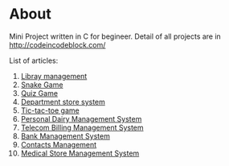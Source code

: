 # About

Mini Project written in C for begineer. Detail of all projects are in http://codeincodeblock.com/

List of articles:

 1. [Libray management](http://www.codeincodeblock.com/2011/03/mini-project-library-management-in-c.html)
 2. [Snake Game](http://www.codeincodeblock.com/2011/06/mini-projet-snake-game-in-c.html)
 3. [Quiz Game](http://www.codeincodeblock.com/2011/06/mini-project-quiz-in-c.html)
 4. [Department store system](http://www.codeincodeblock.com/2011/06/mini-project-department-store-source.html)
 5. [Tic-tac-toe game](http://www.codeincodeblock.com/2011/06/mini-project-tic-tac-game-source-code.html)
 6. [Personal Dairy Management System](http://www.codeincodeblock.com/2012/06/school-project-personal-dairy.html)
 7. [Telecom Billing Management System](http://www.codeincodeblock.com/2012/06/telecom-billing-management-system-in-c.html)
 8. [Bank Management System](http://www.codeincodeblock.com/2012/06/codeblocks-project-bank-management.html)
 9. [Contacts Management](http://www.codeincodeblock.com/2011/09/contacts-manager-mini-project-in-c-with.html)
 10. [Medical Store Management System](http://www.codeincodeblock.com/2012/08/c-project-on-medical-store-management.html)
